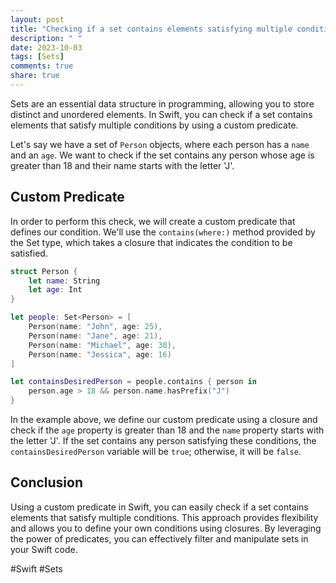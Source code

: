 ```yaml
---
layout: post
title: "Checking if a set contains elements satisfying multiple conditions using a custom predicate in Swift"
description: " "
date: 2023-10-03
tags: [Sets]
comments: true
share: true
---
```


Sets are an essential data structure in programming, allowing you to store distinct and unordered elements. In Swift, you can check if a set contains elements that satisfy multiple conditions by using a custom predicate.

Let's say we have a set of `Person` objects, where each person has a `name` and an `age`. We want to check if the set contains any person whose age is greater than 18 and their name starts with the letter 'J'.

## Custom Predicate

In order to perform this check, we will create a custom predicate that defines our condition. We'll use the `contains(where:)` method provided by the Set type, which takes a closure that indicates the condition to be satisfied.

```swift
struct Person {
    let name: String
    let age: Int
}

let people: Set<Person> = [
    Person(name: "John", age: 25),
    Person(name: "Jane", age: 21),
    Person(name: "Michael", age: 30),
    Person(name: "Jessica", age: 16)
]

let containsDesiredPerson = people.contains { person in
    person.age > 18 && person.name.hasPrefix("J")
}
```

In the example above, we define our custom predicate using a closure and check if the `age` property is greater than 18 and the `name` property starts with the letter 'J'. If the set contains any person satisfying these conditions, the `containsDesiredPerson` variable will be `true`; otherwise, it will be `false`.

## Conclusion

Using a custom predicate in Swift, you can easily check if a set contains elements that satisfy multiple conditions. This approach provides flexibility and allows you to define your own conditions using closures. By leveraging the power of predicates, you can effectively filter and manipulate sets in your Swift code.

#Swift #Sets